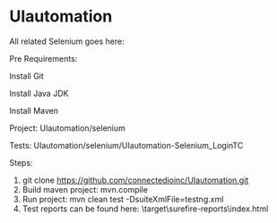 # UIautomation

All related Selenium goes here:

Pre Requirements:

Install Git

Install Java JDK

Install Maven

Project: UIautomation/selenium

Tests: UIautomation/selenium/UIautomation-Selenium_LoginTC

Steps:
1. git clone https://github.com/connectedioinc/UIautomation.git
2. Build maven project: 
mvn.compile
3. Run project: 
mvn clean test -DsuiteXmlFile=testng.xml
4. Test reports can be found here:
\target\surefire-reports\index.html
